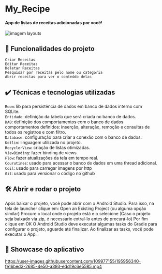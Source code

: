 # My_Recipe

#### App de listas de receitas adicionadas por você!

![imagem layouts](https://user-images.githubusercontent.com/109977155/195956914-71787c94-3f1a-4ff3-b121-cffed5cd69bc.png)


## 🔨 Funcionalidades do projeto

`Criar Receitas` <br>
`Editar Receitas` <br>
`Deletar Receitas` <br>
`Pesquisar por receitas pelo nome ou categoria` <br>
`Abrir receitas para ver o conteúdo delas` <br>


## ✔️ Técnicas e tecnologias utilizadas

`Room`: lib para persistência de dados em banco de dados interno com SQLite. <br>
`Entidade`: definição da tabela que será criada no banco de dados. <br>
`DAO`: definição dos comportamentos com o banco de dados comportamentos definidos: inserção, alteração, remoção e consultas de todos os registros e com filtro. <br>
`Database`: configuração para criar a conexão com o banco de dados. <br>
`Kotlin`: linguagem utilizada no projeto. <br>
`RecyclerView`: criação de listas otimizadas. <br>
`ViewBinding`: fazer binding de views. <br>
`Flow`: fazer atualizações da tela em tempo real. <br>
`Courutines`: usado para acessar o banco de dados em uma thread adicional. <br>
`Coil`: usado para carregar imagens por http <br>
`Git`: usado para versionar o código no github

## 🛠️ Abrir e rodar o projeto
Após baixar o projeto, você pode abrir com o Android Studio. Para isso, na tela de launcher clique em:
Open an Existing Project (ou alguma opção similar) Procure o local onde o projeto está e o selecione (Caso o projeto seja baixado via zip, é necessário extraí-lo antes de procurá-lo) Por fim clique em OK O Android Studio deve executar algumas tasks do Gradle para configurar o projeto, aguarde até finalizar. Ao finalizar as tasks, você pode executar o App.

## 🎥 Showcase do aplicativo
https://user-images.githubusercontent.com/109977155/195956340-fe16bed3-2685-4e50-a393-edd19c6e5585.mp4


